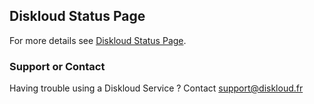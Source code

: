 ## Diskloud Status Page

For more details see [Diskloud Status Page](https://status.diskloud.fr).

### Support or Contact

Having trouble using a Diskloud Service ? Contact [support@diskloud.fr](mail:support@diskloud.fr)
